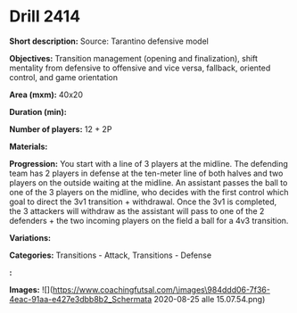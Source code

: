 # Drill 2414

**Short description:**
Source: Tarantino defensive model

**Objectives:**
Transition management (opening and finalization), shift mentality from defensive to offensive and vice versa, fallback, oriented control, and game orientation

**Area (mxm):**
40x20

**Duration (min):**


**Number of players:**
12 + 2P

**Materials:**


**Progression:**
You start with a line of 3 players at the midline. The defending team has 2 players in defense at the ten-meter line of both halves and two players on the outside waiting at the midline. An assistant passes the ball to one of the 3 players on the midline, who decides with the first control which goal to direct the 3v1 transition + withdrawal. Once the 3v1 is completed, the 3 attackers will withdraw as the assistant will pass to one of the 2 defenders + the two incoming players on the field a ball for a 4v3 transition.

**Variations:**


**Categories:**
Transitions - Attack, Transitions - Defense

**:**


**Images:**
![](https://www.coachingfutsal.com/\images\984ddd06-7f36-4eac-91aa-e427e3dbb8b2_Schermata 2020-08-25 alle 15.07.54.png)

